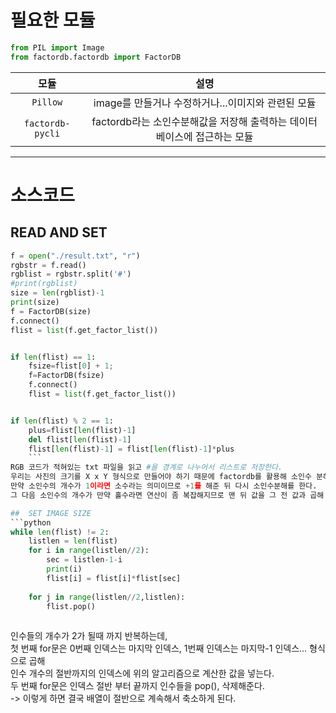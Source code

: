 # 필요한 모듈   
```python     
from PIL import Image
from factordb.factordb import FactorDB
```    
 
|모듈|설명|
|:------------:|:-------------------------------------------------:|   
|```Pillow```|image를 만들거나 수정하거나...이미지와 관련된 모듈|    
|```factordb-pycli```|factordb라는 소인수분해값을 저장해 출력하는 데이터베이스에 접근하는 모듈 |   

--------------------------------    
# 소스코드    
## READ AND SET   
   
```python  
f = open("./result.txt", "r")
rgbstr = f.read() 
rgblist = rgbstr.split('#')
#print(rgblist)
size = len(rgblist)-1
print(size)
f = FactorDB(size)
f.connect()
flist = list(f.get_factor_list())


if len(flist) == 1:
	fsize=flist[0] + 1;
	f=FactorDB(fsize)
	f.connect()
	flist = list(f.get_factor_list())


if len(flist) % 2 == 1:
	plus=flist[len(flist)-1]
	del flist[len(flist)-1]
	flist[len(flist)-1] = flist[len(flist)-1]*plus
	```      
RGB 코드가 적혀있는 txt 파일을 읽고 #을 경계로 나누어서 리스트로 저장한다.    
우리는 사진의 크기를 X x Y 형식으로 만들어야 하기 때문에 factordb를 활용해 소인수 분해한다.   
만약 소인수의 개수가 1이라면 소수라는 의미이므로 +1를 해준 뒤 다시 소인수분해를 한다.   
그 다음 소인수의 개수가 만약 홀수라면 연산이 좀 복잡해지므로 맨 뒤 값을 그 전 값과 곱해 인수들의 개수를 짝수로 맞춰준다.    

##  SET IMAGE SIZE     
```python 
while len(flist) != 2:
	listlen = len(flist)
	for i in range(listlen//2):
		sec = listlen-1-i
		print(i)
		flist[i] = flist[i]*flist[sec]
	
	for j in range(listlen//2,listlen):
		flist.pop()
		
```     

인수들의 개수가 2가 될때 까지 반복하는데,   
첫 번째 for문은 0번째 인덱스는 마지막 인덱스, 1번째 인덱스는 마지막-1 인덱스... 형식으로 곱해      
인수 개수의 절반까지의 인덱스에 위의 알고리즘으로 계산한 값을 넣는다.    
두 번째 for문은 인덱스 절반 부터 끝까지 인수들을 pop(), 삭제해준다.    
-> 이렇게 하면 결국 배열이 절반으로 계속해서 축소하게 된다.      

